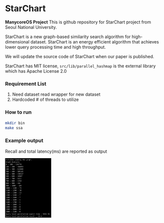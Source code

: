 # StarChart
**ManycoreOS Project** This is github repository for StarChart project from Seoul National University.

StarChart is a new graph-based similarity search algorithm for high-dimensional dataset. StarChart is an energy efficient algorithm that achieves lower query processing time and high throughput.

We will update the source code of StarChart when our paper is published.

StarChart has MIT license, `src/lib/parallel_hashmap` is the external library which has Apache License 2.0
### Requirement List
1. Need dataset read wrapper for new dataset
2. Hardcoded \# of threads to utilize

### How to run
```bash
mkdir bin
make ssa
```

### Example output
Recall and total latency(ms) are reported as output

<img width="30%" src="example_output.png">
